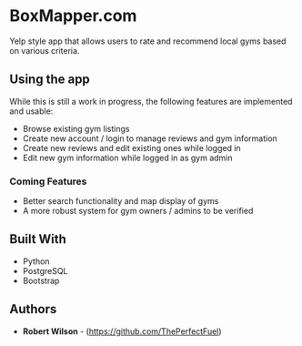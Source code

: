 # BoxMapper.com
Yelp style app that allows users to rate and recommend local gyms based on various criteria.

## Using the app

While this is still a work in progress, the following features are implemented and usable:

* Browse existing gym listings
* Create new account / login to manage reviews and gym information
* Create new reviews and edit existing ones while logged in
* Edit new gym information while logged in as gym admin

### Coming Features

* Better search functionality and map display of gyms
* A more robust system for gym owners / admins to be verified

## Built With

* Python
* PostgreSQL
* Bootstrap

## Authors

* **Robert Wilson** - (https://github.com/ThePerfectFuel)

